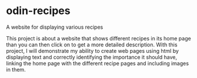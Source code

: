 # odin-recipes
A website for displaying various recipes

This project is about a website that shows different recipes in its home page than you can then click on to get a more detailed description. With this project, I will demonstrate my ability to create web pages using html by displaying text and correctly identifying the importance it should have, linking the home page with the different recipe pages and including images in them.
